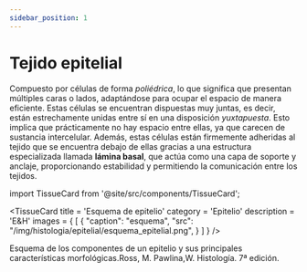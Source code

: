```yaml
---
sidebar_position: 1
---
```


# Tejido epitelial

Compuesto por células de forma *poliédrica*, lo que significa que presentan múltiples caras o lados, adaptándose para ocupar el espacio de manera eficiente. Estas células se encuentran dispuestas muy juntas, es decir, están estrechamente unidas entre sí en una disposición *yuxtapuesta*. Esto implica que prácticamente no hay espacio entre ellas, ya que carecen de sustancia intercelular. Además, estas células están firmemente adheridas al tejido que se encuentra debajo de ellas gracias a una estructura especializada llamada **lámina basal**, que actúa como una capa de soporte y anclaje, proporcionando estabilidad y permitiendo la comunicación entre los tejidos.


import TissueCard from '@site/src/components/TissueCard';

<TissueCard
  title = 'Esquema de epitelio'
  category = 'Epitelio'
  description = 'E&H'
  images = {
    [
      {
        "caption": "esquema",
        "src": "/img/histologia/epitelial/esquema_epitelial.png",
      }
    ]
  }
/>

Esquema de los componentes de un epitelio y sus principales características morfológicas.Ross, M. Pawlina,W. Histología. 7ª edición. 

